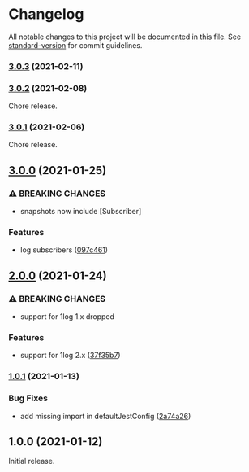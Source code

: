 # Changelog

All notable changes to this project will be documented in this file. See [standard-version](https://github.com/conventional-changelog/standard-version) for commit guidelines.

### [3.0.3](https://github.com/ivan7237d/1log-rxjs/compare/v3.0.2...v3.0.3) (2021-02-11)

### [3.0.2](https://github.com/ivan7237d/1log-rxjs/compare/v3.0.1...v3.0.2) (2021-02-08)

Chore release.

### [3.0.1](https://github.com/ivan7237d/1log-rxjs/compare/v3.0.0...v3.0.1) (2021-02-06)

Chore release.

## [3.0.0](https://github.com/ivan7237d/1log-rxjs/compare/v2.0.0...v3.0.0) (2021-01-25)

### ⚠ BREAKING CHANGES

- snapshots now include [Subscriber]

### Features

- log subscribers ([097c461](https://github.com/ivan7237d/1log-rxjs/commit/097c461738ed7f3aa0b76edacb24d72f33ea5906))

## [2.0.0](https://github.com/ivan7237d/1log-rxjs/compare/v1.0.1...v2.0.0) (2021-01-24)

### ⚠ BREAKING CHANGES

- support for 1log 1.x dropped

### Features

- support for 1log 2.x ([37f35b7](https://github.com/ivan7237d/1log-rxjs/commit/37f35b703d8f0ace931d989120c61f0151ea3d34))

### [1.0.1](https://github.com/ivan7237d/1log-rxjs/compare/v1.0.0...v1.0.1) (2021-01-13)

### Bug Fixes

- add missing import in defaultJestConfig ([2a74a26](https://github.com/ivan7237d/1log-rxjs/commit/2a74a26dfb54798403df1e041363ecac634fd93c))

## 1.0.0 (2021-01-12)

Initial release.
